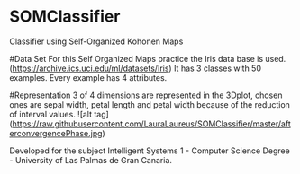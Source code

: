 # SOMClassifier
Classifier using Self-Organized Kohonen Maps

#Data Set
For this Self Organized Maps practice the Iris data base is used. (https://archive.ics.uci.edu/ml/datasets/Iris)
It has 3 classes with 50 examples. Every example has 4 attributes.

#Representation 
3 of 4 dimensions are represented in the 3Dplot, chosen ones are sepal width, petal length and petal width because of  the reduction of interval values.
![alt tag] (https://raw.githubusercontent.com/LauraLaureus/SOMClassifier/master/afterconvergencePhase.jpg)

Developed for the subject Intelligent Systems 1 - Computer Science Degree - University of Las Palmas de Gran Canaria.

